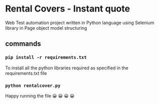 # Rental Covers - Instant quote

Web Test automation project written in Python language using Selenium library in Page object model structuring

## commands


### `pip install -r requirements.txt`

To install all the python libraries required as specified in the requirements.txt file

### `python rentalcover.py`

Happy running the file :grinning: :grinning: :grinning: :grinning: